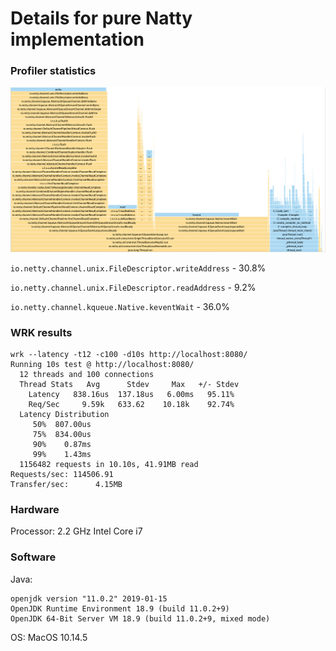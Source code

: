 # Details for pure Natty implementation

### Profiler statistics

![alt profiler](https://github.com/frozen00000/counter-challenge/blob/pure-netty-native-transport/profiler.png)

`io.netty.channel.unix.FileDescriptor.writeAddress` - 30.8%

`io.netty.channel.unix.FileDescriptor.readAddress` - 9.2%

`io.netty.channel.kqueue.Native.keventWait` - 36.0%

### WRK results

```$xslt
wrk --latency -t12 -c100 -d10s http://localhost:8080/
Running 10s test @ http://localhost:8080/
  12 threads and 100 connections
  Thread Stats   Avg      Stdev     Max   +/- Stdev
    Latency   838.16us  137.18us   6.00ms   95.11%
    Req/Sec     9.59k   633.62    10.18k    92.74%
  Latency Distribution
     50%  807.00us
     75%  834.00us
     90%    0.87ms
     99%    1.43ms
  1156482 requests in 10.10s, 41.91MB read
Requests/sec: 114506.91
Transfer/sec:      4.15MB
```

### Hardware

Processor: 2.2 GHz Intel Core i7

### Software

Java:
```$xslt
openjdk version "11.0.2" 2019-01-15
OpenJDK Runtime Environment 18.9 (build 11.0.2+9)
OpenJDK 64-Bit Server VM 18.9 (build 11.0.2+9, mixed mode)
```

OS: MacOS 10.14.5




